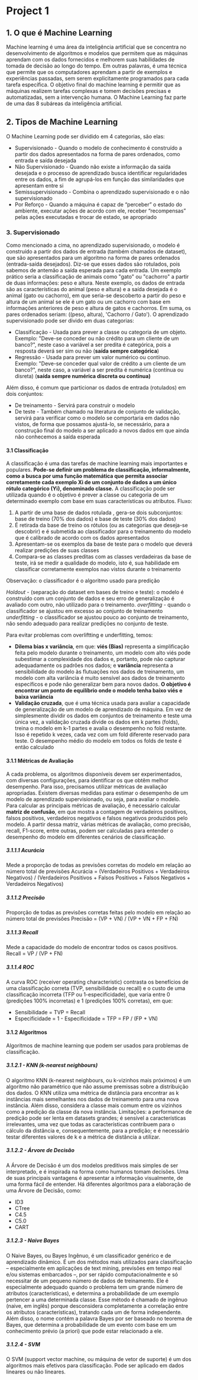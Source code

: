# Project 1

## 1. O que é Machine Learning
Machine learning é uma área da inteligência artificial que se concentra no desenvolvimento de algoritmos e modelos que permitem que as máquinas aprendam com os dados fornecidos e melhorem suas habilidades de tomada de decisão ao longo do tempo. Em outras palavras, é uma técnica que permite que os computadores aprendam a partir de exemplos e experiências passadas, sem serem explicitamente programados para cada tarefa específica. O objetivo final do machine learning é permitir que as máquinas realizem tarefas complexas e tomem decisões precisas e automatizadas, sem a intervenção humana. O Machine Learning faz parte de uma das 8 subáreas da inteligência artificial.

## 2. Tipos de Machine Learning
O Machine Learning pode ser dividido em 4 categorias, são elas:
  * Supervisionado - Quando o modelo de conhecimento é construído a partir dos dados apresentados na forma de pares ordenados, como entrada e saída desejada
  * Não Supervisionado - Quando não existe a informação da saída desejada e o processo de aprendizado busca identificar regularidades entre os dados, a fim de agrupá-los em função das similaridades que apresentam entre si
  * Semissupervisionado - Combina o aprendizado supervisionado e o não supervisionado
  * Por Reforço - Quando a máquina é capaz de “perceber” o estado do ambiente, executar ações de acordo com ele, receber “recompensas” pelas ações executadas e trocar de estado, se apropriado 

### 3. Supervisionado
Como mencionado a cima, no aprendizado supervisionado, o modelo é construído a partir dos dados de entrada (também chamados de dataset), que são apresentados para um algoritmo na forma de pares ordenados (entrada-saída desejados). Diz-se que esses dados são rotulados, pois sabemos de antemão a saída esperada para cada entrada. Um exemplo prático seria a classificação de animais como "gato" ou "cachorro" a partir de duas informações: peso e altura. Neste exemplo, os dados de entrada são as características do animal (peso e altura) e a saída desejada é o animal (gato ou cachorro), em que seria-se descoberto a partir do peso e altura de um animal se ele é um gato ou um cachorro com base em informações anteriores de peso e altura de gatos e cachorros. Em suma, os pares ordenados seriam: ((peso, altura), 'Cachorro / Gato'). 
O aprendizado supervisionado pode ser divido em duas categorias:
  * Classificação - Usada para prever a classe ou categoria de um objeto. Exemplo: "Deve-se conceder ou não crédito para um cliente de um banco?", neste caso a variável a ser predita é categórica, pois a resposta deverá ser sim ou não (**saída sempre categórica**)
  * Regressão - Usada para prever um valor numérico ou contínuo. Exemplo: "Deve-se conceder qual valor de crédito a um cliente de um banco?", neste caso, a variável a ser predita é numérica (contínua ou disreta) (**saída sempre numérica discreta ou contínua)**

Além disso, é comum que particionar os dados de entrada (rotulados) em dois conjuntos:
  * De treinamento - Servirá para construir o modelo
  * De teste - Também chamado na literatura de conjunto de validação, servirá para verificar como o modelo se comportaria em dados não vistos, de forma que possamos ajustá-lo, se necessário, para a construção final do modelo a ser aplicado a novos dados em que ainda não conhecemos a saída esperada

#### 3.1 Classificação
A classificação é uma das tarefas de machine learning mais importantes e populares. **Pode-se definir um problema de classificação, informalmente, como a busca por uma função matemática que permita associar corretamente cada exemplo Xi de um conjunto de dados a um único rótulo categórico (Yi), denominado classe.** A classificação pode ser utilizada quando é o objetivo é prever a classe ou categoria de um determinado exemplo com base em suas características ou atributos. Fluxo:

 1. A partir de uma base de dados rotulada , gera-se dois subconjuntos: base de treino (70% dos dados) e base de teste (30% dos dados)
 2. É retirada da base de treino os rótulos (ou as categorias que deseja-se descobrir) e é submetida ao classificador para o treinamento do modelo que é calibrado de acordo com os dados apresentados
 3. Apresentam-se os exemplos da base de teste para o modelo que deverá realizar predições de suas classes
 4. Compara-se as classes preditas com as classes verdadeiras da base de teste, irá se medir a qualidade do modelo, isto é, sua habilidade em classificar corretamente exemplos nao vistos durante o treinamento 

Observação: o classificador é o algoritmo usado para predição

*Holdout* - (separação do dataset em bases de treino e teste): o modelo é construído com um conjunto de dados e seu erro de generalização é avaliado com outro, não utilizado para o treinamento.
*overfitting* - quando o classificador se ajustou em excesso ao conjunto de treinamento
*underfitting* - o classificador se ajustou pouco ao conjunto de treinamento, não sendo adequado para realizar predições no conjunto de teste.

Para evitar problemas com overliftting e underfitting, temos:
 * **Dilema bias x variância**, em que: **viés (Bias)** representa a simplificação feita pelo modelo durante o treinamento, um modelo com alto viés pode subestimar a complexidade dos dados e, portanto, pode não capturar adequadamente os padrões nos dados; e **variância** representa a sensibilidade do modelo às flutuações nos dados de treinamento, um modelo com alta variância é muito sensível aos dados de treinamento específicos e pode não generalizar bem para novos dados. **O objetivo é encontrar um ponto de equilíbrio onde o modelo tenha baixo viés e baixa variância**
 * **Validação cruzada**, que é uma técnica usada para avaliar a capacidade de generalização de um modelo de aprendizado de máquina. Em vez de simplesmente dividir os dados em conjuntos de treinamento e teste uma única vez, a validação cruzada divide os dados em k partes (folds), treina o modelo em k-1 partes e avalia o desempenho no fold restante. Isso é repetido k vezes, cada vez com um fold diferente reservado para teste. O desempenho médio do modelo em todos os folds de teste é então calculado

#### 3.1.1 Métricas de Avaliação
A cada problema, os algoritmos disponíveis devem ser experimentados, com diversas configurações, para identificar os que obtêm melhor desempenho. Para isso, precisamos utilizar métricas de avaliação apropriadas. Existem diversas medidas para estimar o desempenho de um modelo de aprendizado supervisionado, ou seja, para avaliar o modelo. 
Para calcular as principais métricas de avaliação, é necessário calcular **matriz de confusão**, em que mostra a contagem de verdadeiros positivos, falsos positivos, verdadeiros negativos e falsos negativos produzidos pelo modelo. A partir dessa matriz, várias métricas de avaliação, como precisão, recall, F1-score, entre outras, podem ser calculadas para entender o desempenho do modelo em diferentes cenários de classificação.

##### 3.1.1.1 Acurácia
Mede a proporção de todas as previsões corretas do modelo em relação ao número total de previsões
Acurácia = (Verdadeiros Positivos + Verdadeiros Negativos) / (Verdadeiros Positivos + Falsos Positivos + Falsos Negativos + Verdadeiros Negativos)

##### 3.1.1.2 Precisão
Proporção de todas as previsões corretas feitas pelo modelo em relação ao número total de previsões
Precisão = (VP + VN) / (VP + VN + FP + FN)

##### 3.1.1.3 Recall
Mede a capacidade do modelo de encontrar todos os casos positivos.
Recall = VP / (VP + FN)

##### 3.1.1.4 ROC
A curva ROC (receiver operating characteristic) contrasta os benefícios de uma classificação correta (TVP, sensibilidade ou recall) e o custo de uma classificação incorreta (TFP ou 1-especificidade), que varia entre 0 (predições 100% incorretas) e 1 (predições 100% corretas), em que:
 * Sensibilidade = TVP = Recall
 * Especificidade = 1 - Especificidade = TFP = FP / (FP + VN)

#### 3.1.2 Algoritmos
Algoritmos de machine learning que podem ser usados para problemas de classificação.

##### 3.1.2.1 - KNN (k-nearest neighbours)
O algoritmo KNN (k-nearest neighbours, ou k-vizinhos mais próximos) é um algoritmo não paramétrico que não assume premissas sobre a distribuição dos dados. O KNN utiliza uma métrica de distância para encontrar as k instâncias mais semelhantes nos dados de treinamento para uma nova instância. Além disso, considera a classe mais comum entre os vizinhos como a predição da classe da nova instância.
Limitações: a performance de predição pode ser lenta em datasets grandes; é sensível a características irrelevantes, uma vez que todas as características contribuem para o cálculo da distância e, consequentemente, para a predição; e é necessário testar diferentes valores de k e a métrica de distância a utilizar.

##### 3.1.2.2 - Árvore de Decisão
A Árvore de Decisão é um dos modelos preditivos mais simples de ser interpretado, e é inspirada na forma como humanos tomam decisões. Uma de suas principais vantagens é apresentar a informação visualmente, de uma forma fácil de entender. Há diferentes algoritmos para a elaboração de uma Árvore de Decisão, como:
 * ID3
 * CTree
 * C4.5
 * C5.0
 * CART

##### 3.1.2.3 - Naive Bayes
O Naive Bayes, ou Bayes Ingênuo, é um classificador genérico e de aprendizado dinâmico. É um dos métodos mais utilizados para classificação – especialmente em aplicações de text mining, previsões em tempo real e/ou sistemas embarcados –, por ser rápido computacionalmente e só necessitar de um pequeno número de dados de treinamento. Ele é especialmente adequado quando o problema tem um grande número de atributos (características), e determina a probabilidade de um exemplo pertencer a uma determinada classe. Esse método é chamado de ingênuo (naive, em inglês) porque desconsidera completamente a correlação entre os atributos (características), tratando cada um de forma independente. Além disso, o nome contém a palavra Bayes por ser baseado no teorema de Bayes, que determina a probabilidade de um evento com base em um conhecimento prévio (a priori) que pode estar relacionado a ele.

##### 3.1.2.4 - SVM
O SVM (support vector machine, ou máquina de vetor de suporte) é um dos algoritmos mais efetivos para classificação. Pode ser aplicado em dados lineares ou não lineares.




































